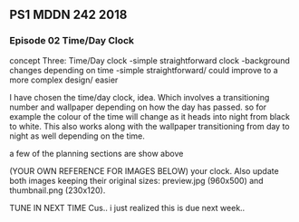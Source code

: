 ## PS1 MDDN 242 2018

### Episode 02 Time/Day Clock

concept Three: Time/Day clock
-simple straightforward clock
-background changes depending on time
-simple straightforward/ could improve to a more complex design/ easier

I have chosen the time/day clock, idea. Which involves a transitioning number and wallpaper depending on how the day has passed. so for example the colour of the time will change as it heads into night from black to white. This also works along with the wallpaper transitioning from day to night as well depending on the time.

a few of the planning sections are show above

(YOUR OWN REFERENCE FOR IMAGES BELOW)
your clock. Also update both images keeping their original sizes:
preview.jpg (960x500) and thumbnail.png (230x120).

TUNE IN NEXT TIME Cus.. i just realized this is due next week..